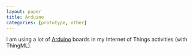 ```yaml
---
layout: paper
title: Arduino
categories: [prototype, other]
---
```


I am using a lot of [Arduino](http://arduino.cc) boards in my Internet of Things activities (with ThingML).
